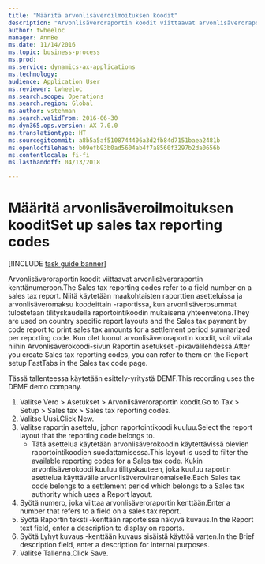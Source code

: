 ```yaml
--- 
title: "Määritä arvonlisäveroilmoituksen koodit"
description: "Arvonlisäveroraportin koodit viittaavat arvonlisäveroraportin kenttänumeroon."
author: twheeloc
manager: AnnBe
ms.date: 11/14/2016
ms.topic: business-process
ms.prod: 
ms.service: dynamics-ax-applications
ms.technology: 
audience: Application User
ms.reviewer: twheeloc
ms.search.scope: Operations
ms.search.region: Global
ms.author: vstehman
ms.search.validFrom: 2016-06-30
ms.dyn365.ops.version: AX 7.0.0
ms.translationtype: HT
ms.sourcegitcommit: a8b5a5af5108744406a3d2fb84d7151baea2481b
ms.openlocfilehash: b09efb93b0ad5604ab4f7a8560f3297b2da0656b
ms.contentlocale: fi-fi
ms.lasthandoff: 04/13/2018

---
```

# <a name="set-up-sales-tax-reporting-codes"></a><span data-ttu-id="bc9ef-103">Määritä arvonlisäveroilmoituksen koodit</span><span class="sxs-lookup"><span data-stu-id="bc9ef-103">Set up sales tax reporting codes</span></span>

[!INCLUDE [task guide banner](../../includes/task-guide-banner.md)]

<span data-ttu-id="bc9ef-104">Arvonlisäveroraportin koodit viittaavat arvonlisäveroraportin kenttänumeroon.</span><span class="sxs-lookup"><span data-stu-id="bc9ef-104">The Sales tax reporting codes refer to a field number on a sales tax report.</span></span> <span data-ttu-id="bc9ef-105">Niitä käytetään maakohtaisten raporttien asetteluissa ja arvonlisäveromaksu koodeittain -raportissa, kun arvonlisäverosummat tulostetaan tilityskaudella raportointikoodin mukaisena yhteenvetona.</span><span class="sxs-lookup"><span data-stu-id="bc9ef-105">They are used on country specific report layouts and the Sales tax payment by code report to print sales tax amounts for a settlement period summarized per reporting code.</span></span> <span data-ttu-id="bc9ef-106">Kun olet luonut arvonlisäveroraportin koodit, voit viitata niihin Arvonlisäverokoodi-sivun Raportin asetukset -pikavälilehdessä.</span><span class="sxs-lookup"><span data-stu-id="bc9ef-106">After you create Sales tax reporting codes, you can refer to them on the Report setup FastTabs in the Sales tax code page.</span></span> 

<span data-ttu-id="bc9ef-107">Tässä tallenteessa käytetään esittely-yritystä DEMF.</span><span class="sxs-lookup"><span data-stu-id="bc9ef-107">This recording uses the DEMF demo company.</span></span>



1. <span data-ttu-id="bc9ef-108">Valitse Vero > Asetukset > Arvonlisäveroraportin koodit.</span><span class="sxs-lookup"><span data-stu-id="bc9ef-108">Go to Tax > Setup > Sales tax > Sales tax reporting codes.</span></span>
2. <span data-ttu-id="bc9ef-109">Valitse Uusi.</span><span class="sxs-lookup"><span data-stu-id="bc9ef-109">Click New.</span></span>
3. <span data-ttu-id="bc9ef-110">Valitse raportin asettelu, johon raportointikoodi kuuluu.</span><span class="sxs-lookup"><span data-stu-id="bc9ef-110">Select the report layout that the reporting code belongs to.</span></span>
    * <span data-ttu-id="bc9ef-111">Tätä asettelua käytetään arvonlisäverokoodin käytettävissä olevien raportointikoodien suodattamisessa.</span><span class="sxs-lookup"><span data-stu-id="bc9ef-111">This layout is used to filter the available reporting codes for a Sales tax code.</span></span> <span data-ttu-id="bc9ef-112">Kukin arvonlisäverokoodi kuuluu tilityskauteen, joka kuuluu raportin asettelua käyttävälle arvonlisäveroviranomaiselle.</span><span class="sxs-lookup"><span data-stu-id="bc9ef-112">Each Sales tax code belongs to a settlement period which belongs to a Sales tax authority which uses a Report layout.</span></span>  
4. <span data-ttu-id="bc9ef-113">Syötä numero, joka viittaa arvonlisäveroraportin kenttään.</span><span class="sxs-lookup"><span data-stu-id="bc9ef-113">Enter a number that refers to a field on a sales tax report.</span></span>
5. <span data-ttu-id="bc9ef-114">Syötä Raportin teksti -kenttään raporteissa näkyvä kuvaus.</span><span class="sxs-lookup"><span data-stu-id="bc9ef-114">In the Report text field, enter a description to display on reports.</span></span>
6. <span data-ttu-id="bc9ef-115">Syötä Lyhyt kuvaus -kenttään kuvaus sisäistä käyttöä varten.</span><span class="sxs-lookup"><span data-stu-id="bc9ef-115">In the Brief description field, enter a description for internal purposes.</span></span>
7. <span data-ttu-id="bc9ef-116">Valitse Tallenna.</span><span class="sxs-lookup"><span data-stu-id="bc9ef-116">Click Save.</span></span>



